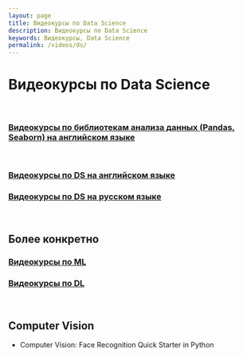 ```yaml
---
layout: page
title: Видеокурсы по Data Science
description: Видеокурсы по Data Science
keywords: Видеокурсы, Data Science
permalink: /videos/ds/
---
```


# Видеокурсы по Data Science

<br/>

### [Видеокурсы по библиотекам анализа данных (Pandas, Seaborn) на английском языке](/videos/ds/libs/en/)

<br/>

### [Видеокурсы по DS на английском языке](/videos/ds/en/)

### [Видеокурсы по DS на русском языке](/videos/ds/ru/)

<br/>

## Более конкретно

### [Видеокурсы по ML](/videos/ds/ml/)

### [Видеокурсы по DL](/videos/ds/dl/)

<br/>

## Computer Vision

- Computer Vision: Face Recognition Quick Starter in Python
